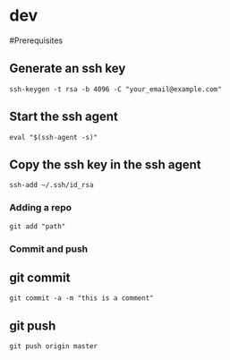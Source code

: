 # dev

#Prerequisites

## Generate an ssh key
```
ssh-keygen -t rsa -b 4096 -C "your_email@example.com"
```

## Start the ssh agent
```
eval "$(ssh-agent -s)"
```

## Copy the ssh key in the ssh agent
```
ssh-add ~/.ssh/id_rsa
```

### Adding a repo
```
git add "path"
```

### Commit and push
## git commit
```
git commit -a -m "this is a comment"
```

## git push
```
git push origin master
```
